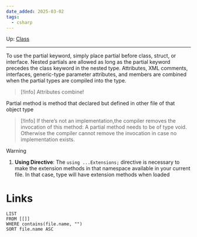 ```yaml
---
date_added: 2025-03-02
tags:
  - csharp
---
```

Up: [Class](Class.md)
___
 To use the partial keyword, simply place partial before class, struct, or interface.
 Nested partials are allowed as long as the partial keyword precedes the class keyword in the nested type.
Attributes, XML comments, interfaces, generic-type parameter attributes, and members are combined when
the partial types are compiled into the type.
>[!Info]
> Attributes combine!

Partial method is method that declared but defined in other file of that object type

>[!Info]
> If there’s not an implementation,the compiler removes the invocation of this method: A partial method needs to be of type void. Otherwise the compiler cannot remove the invocation in case no implementation exists.

>[!Warning]
>1. **Using Directive**: The `using ...Extensions;` directive is necessary to make the extension methods in that namespace available in your current file. In that case, type will have extension methods when loaded
> 
# Links
```dataview
LIST
FROM [[]]
WHERE contains(file.name, "")
SORT file.name ASC
```
